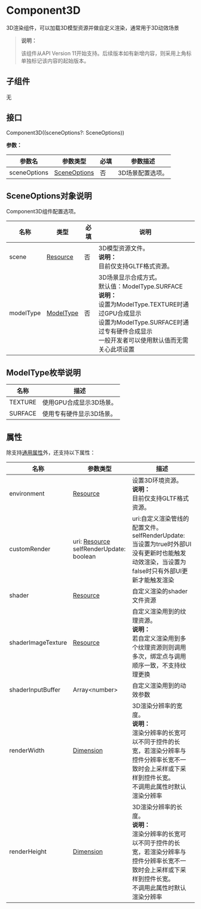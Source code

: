 # Component3D

3D渲染组件，可以加载3D模型资源并做自定义渲染，通常用于3D动效场景

>  **说明：**
>
>  该组件从API Version 11开始支持。后续版本如有新增内容，则采用上角标单独标记该内容的起始版本。

## 子组件

无


## 接口

Component3D((sceneOptions?: SceneOptions))


**参数：**

| 参数名 | 参数类型 | 必填 | 参数描述 |
| -------- | -------- | -------- | -------- |
| sceneOptions | [SceneOptions](#SceneOptions对象说明) | 否 | 3D场景配置选项。 |


## SceneOptions对象说明

Component3D组件配置选项。

| 名称  | 类型                                                         | 必填 | 说明                                                         |
| ----- | ------------------------------------------------------------ | ---- | ------------------------------------------------------------ |
| scene  | [Resource]([Resource](ts-types.md#resource))                | 否   | 3D模型资源文件。<br/>**说明：** <br/>目前仅支持GLTF格式资源。 |
| modelType | [ModelType](#ModelType枚举说明)                       | 否   | 3D场景显示合成方式。<br/>默认值：ModelType.SURFACE<br/>**说明：** <br/>设置为ModelType.TEXTURE时通过GPU合成显示<br/>设置为ModelType.SURFACE时通过专有硬件合成显示<br/>一般开发者可以使用默认值而无需关心此项设置 |

## ModelType枚举说明

| 名称 | 描述 |
| -------- | -------- |
| TEXTURE | 使用GPU合成显示3D场景。 |
| SURFACE | 使用专有硬件显示3D场景。 |


## 属性

除支持[通用属性](ts-universal-attributes-size.md)外，还支持以下属性：

| 名称 | 参数类型 | 描述 |
| -------- | -------- | -------- |
| environment | [Resource]([Resource](ts-types.md#resource)) | 设置3D环境资源。 <br/>**说明：** <br/>目前仅支持GLTF格式资源。|
| customRender | uri: [Resource]([Resource](ts-types.md#resource))<br/> selfRenderUpdate: boolean | uri:自定义渲染管线的配置文件。<br/> selfRenderUpdate: 当设置为true时外部UI没有更新时也能触发动效渲染，当设置为false时只有外部UI更新才能触发渲染 |
| shader | [Resource]([Resource](ts-types.md#resource)) | 自定义渲染的shader文件资源 |
| shaderImageTexture | [Resource]([Resource](ts-types.md#resource)) | 自定义渲染用到的纹理资源。<br/>**说明：** <br/>若自定义渲染用到多个纹理资源则则调用多次，绑定点与调用顺序一致，不支持纹理更换 |
| shaderInputBuffer | Array<number\> | 自定义渲染用到的动效参数 |
| renderWidth | [Dimension](ts-types.md#dimension10) | 3D渲染分辨率的宽度。<br/>**说明：** <br/> 渲染分辨率的长宽可以不同于控件的长宽，若渲染分辨率与控件分辨率长宽不一致时会上采样或下采样到控件长宽。<br/> 不调用此属性时默认渲染分辨率 |
| renderHeight | [Dimension](ts-types.md#dimension10) | 3D渲染分辨率的长度。<br/>**说明：** <br/> 渲染分辨率的长宽可以不同于控件的长宽，若渲染分辨率与控件分辨率长宽不一致时会上采样或下采样到控件长宽。<br/> 不调用此属性时默认渲染分辨率  |